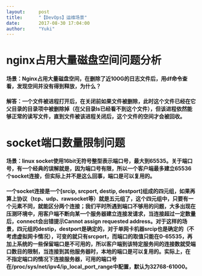 ```yaml
---
layout:     post
title:      "【DevOps】运维场景"
date:       2017-08-30 17:04:00
author:     "Yuki"
---
```


# nginx占用大量磁盘空间问题分析

#### 场景：Nginx占用大量磁盘空间，在删除了近100G的日志文件后，用df命令查看，发现空间并没有得到释放，为什么？

#### 解答：一个文件被进程打开后，在关闭前如果文件被删除，此时这个文件已经在它父目录的目录项中被删除掉（在父目录ls已经看不到这个文件），但该进程依然能够正常的读写文件，直到文件被该进程关闭后，这个文件的空间才会被回收。

# socket端口数量限制问题

#### 场景：linux socket使用16bit无符号整型表示端口号，最大到65535。关于端口号，有一个经典的误解就是，因为端口号有限，所以一个客户端最多建立65536个socket连接，但实际上并不是这么回事，端口是可以复用的。

#### 一个socket连接是一个[srcip, srcport, destip, destport]组成的四元组，如果再算上协议（tcp、udp、rawsocket等）就是五元组了，这个四元组中，只要有一个元素不同，就能区分两个连接；我们平时所遇到端口不够用的问题，大多出现在压测环境中，用客户端不断向某一个服务器建立连接发请求，当连接超过一定数量后，connect会出错提示Cannot assign requested address。对于这样的场景，四元组的destip，destport是确定的，对于单网卡机器srcip也是确定的（不考虑虚拟网卡情况），可变的就只有srcport，而端口的取值只能在0-65535，再加上系统的一些保留端口是不可用的，所以客户端到该特定服务间的连接数就受端口数目的限制，当连接到其他服务器时，本地的端口是可以复用的。实际上，在 不指定端口的情况下连接服务器，可用的端口号在/proc/sys/net/ipv4/ip_local_port_range中配置，默认为32768-61000。

